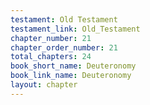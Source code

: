 ```yaml
---
testament: Old Testament
testament_link: Old_Testament
chapter_number: 21
chapter_order_number: 21
total_chapters: 24
book_short_name: Deuteronomy
book_link_name: Deuteronomy
layout: chapter
---
```

